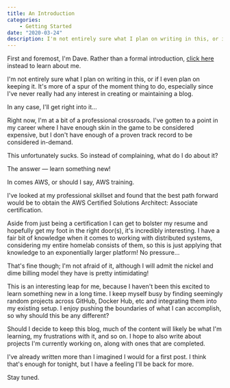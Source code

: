 ```yaml
---
title: An Introduction
categories:
    - Getting Started
date: "2020-03-24"
description: I'm not entirely sure what I plan on writing in this, or if I even plan on keeping it.
---
```


First and foremost, I'm Dave. Rather than a formal introduction, [click here](/about) instead to learn about me.

I'm not entirely sure what I plan on writing in this, or if I even plan on keeping it. It's more of a spur of the moment thing to do, especially since I've never really had any interest in creating or maintaining a blog.

In any case, I'll get right into it...

<!-- more -->

Right now, I'm at a bit of a professional crossroads. I've gotten to a point in my career where I have enough skin in the game to be considered expensive, but I don't have enough of a proven track record to be considered in-demand.

This unfortunately sucks. So instead of complaining, what do I do about it?

The answer — learn something new!

In comes AWS, or should I say, AWS training.

I've looked at my professional skillset and found that the best path forward would be to obtain the AWS Certified Solutions Architect: Associate certification.

Aside from just being a certification I can get to bolster my resume and hopefully get my foot in the right door(s), it's incredibly interesting. I have a fair bit of knowledge when it comes to working with distributed systems, considering my entire homelab consists of them, so this is just applying that knowledge to an exponentially larger platform! No pressure...

That's fine though; I'm not afraid of it, although I will admit the nickel and dime billing model they have is pretty intimidating!

This is an interesting leap for me, because I haven't been this excited to learn something new in a long time. I keep myself busy by finding seemingly random projects across GitHub, Docker Hub, etc and integrating them into my existing setup. I enjoy pushing the boundaries of what I can accomplish, so why should this be any different?

Should I decide to keep this blog, much of the content will likely be what I'm learning, my frustrations with it, and so on. I hope to also write about projects I'm currently working on, along with ones that are completed.

I've already written more than I imagined I would for a first post. I think that's enough for tonight, but I have a feeling I'll be back for more.

Stay tuned.
